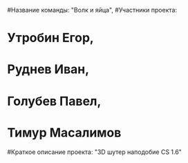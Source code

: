 #Название команды: "Волк и яйца", 
#Участники проекта: 
#                       Утробин Егор,
#                       Руднев Иван,
#                       Голубев Павел,
#                       Тимур Масалимов
#Краткое описание проекта: "3D шутер наподобие CS 1.6"
